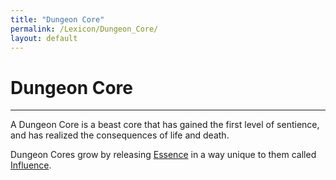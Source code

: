 ```yaml
---
title: "Dungeon Core"
permalink: /Lexicon/Dungeon_Core/
layout: default
---
```

# Dungeon Core
---
A Dungeon Core is a beast core that has gained the first level of sentience, and has realized the consequences of life and death.

Dungeon Cores grow by releasing [Essence](_Lexicon/Essence.md) in a way unique to them called [Influence](_Lexicon/Influence.md). 
